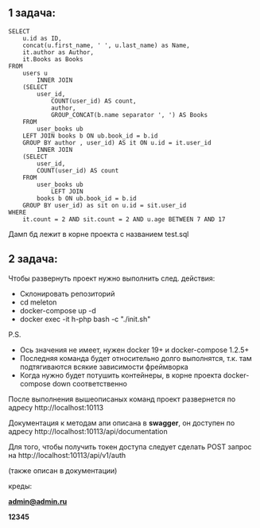 ## 1 задача:

```mysql
SELECT 
    u.id as ID,
    concat(u.first_name, ' ', u.last_name) as Name,
    it.author as Author,
    it.Books as Books
FROM
    users u
        INNER JOIN
    (SELECT 
        user_id,
            COUNT(user_id) AS count,
            author,
            GROUP_CONCAT(b.name separator ', ') AS Books
    FROM
        user_books ub
    LEFT JOIN books b ON ub.book_id = b.id
    GROUP BY author , user_id) AS it ON u.id = it.user_id
		INNER JOIN 
	(SELECT 
		user_id,
		COUNT(user_id) AS count
	FROM
		user_books ub
			LEFT JOIN
		books b ON ub.book_id = b.id
	GROUP BY user_id) as sit on u.id = sit.user_id
WHERE
    it.count = 2 AND sit.count = 2 AND u.age BETWEEN 7 AND 17
```

Дамп бд лежит в корне проекта с названием test.sql

## 2 задача:
Чтобы развернуть проект нужно выполнить след. действия:
- Склонировать репозиторий
- cd meleton
- docker-compose up -d
- docker exec -it h-php bash -c "./init.sh"

P.S.
* Ось значения не имеет, нужен docker 19+ и docker-compose 1.2.5+
* Последняя команда будет относительно долго выполнятся, т.к. там подтягиваются всякие зависимости фреймворка
* Когда нужно будет потушить контейнеры, в корне проекта docker-compose down соответственно

После выполнения вышеописаных команд проект развернется по адресу 
http://localhost:10113

Документация к методам апи описана в **swagger**, он доступен по адресу 
http://localhost:10113/api/documentation

Для того, чтобы получить токен доступа следует сделать POST запрос на 
http://localhost:10113/api/v1/auth

(также описан в документации)

креды:

**admin@admin.ru**

**12345**


